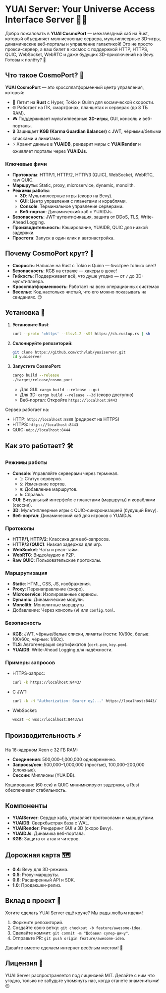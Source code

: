 # YUAI Server: Your Universe Access Interface Server 🚀✨

Добро пожаловать в **YUAI CosmoPort** — межзвёздный хаб на Rust, который объединяет молниеносные сервера, мультиплеерные 3D-игры, динамические веб-порталы и управление галактикой! Это не просто прокси-сервер, а ваш билет в космос с поддержкой HTTP, HTTPS, QUIC, WebSocket, WebRTC и даже будущих 3D-приключений на Bevy. Готовы к полёту? 🌌

## Что такое CosmoPort? 🤔

**YUAI CosmoPort** — это кроссплатформенный центр управления, который:

- 🚀 Летит на **Rust** с Hyper, Tokio и Quinn для космической скорости.
- 🌐 Работает на ПК, смартфонах, планшетах и серверах (до 8 ТБ RAM).
- 🎮 Поддерживает мультиплеерные **3D-игры**, GUI, консоль и веб-порталы.
- 🔒 Защищает **KGB (Karma Guardian Balancer)** с JWT, чёрными/белыми списками и лимитами.
- ⚡ Хранит данные в **YUAIDB**, рендерит миры с **YUAIRender** и оживляет порталы через **YUAIDJs**.

### Ключевые фичи

- **Протоколы**: HTTP/1, HTTP/2, HTTP/3 (QUIC), WebSocket, WebRTC, raw QUIC.
- **Маршруты**: Static, proxy, microservice, dynamic, monolith.
- **Режимы работы**:
  - **3D**: Мультиплеерные игры (скоро на Bevy).
  - **GUI**: Центр управления с планетами и кораблями.
  - **Console**: Терминальное управление серверами.
  - **Веб-портал**: Динамический хаб с YUAIDJs.
- **Безопасность**: JWT-аутентификация, защита от DDoS, TLS, Write-Ahead Logging.
- **Производительность**: Кэширование, YUAIDB, QUIC для низкой задержки.
- **Простота**: Запуск в один клик и  автонастройка.

## Почему CosmoPort крут? 🌟

- **Скорость**: Написан на Rust с Tokio и Quinn — быстрее только свет!
- **Безопасность**: KGB на страже  — хакеры в шоке!
- **Гибкость**: Поддерживает всё, что душе угодно — от `/` до 3D-мультиплеера.
- **Кроссплатформенность**: Работает на всех операционных системах
- **Веселье**: Код настолько чистый, что его можно показывать на свиданиях. 😏

## Установка 🚀

1. **Установите Rust**:

   ```bash
   curl --proto '=https' --tlsv1.2 -sSf https://sh.rustup.rs | sh
   ```

2. **Склонируйте репозиторий**:

   ```bash
   git clone https://github.com/cthvlab/yuaiserver.git
   cd yuaiserver
   ```

3. **Запустите CosmoPort**:

   ```bash
   cargo build --release
   ./target/release/cosmo_port
   ```

   - Для GUI: `cargo build --release --gui`
   - Для 3D: `cargo build --release --3d` (скоро доступно)
   - Веб-портал: Откройте `https://localhost:8443`

Сервер работает на:

- HTTP: `http://localhost:8888` (редирект на HTTPS)
- HTTPS: `https://localhost:8443`
- QUIC: `udp://localhost:8444`

## Как это работает? 🛠️

### Режимы работы

- **Console**: Управляйте серверами через терминал.
  - `1`: Статус серверов.
  - `5`: Изменение портов.
  - `9`: Добавление маршрутов.
  - `h`: Справка.
- **GUI**: Визуальный интерфейс с планетами (маршруты) и кораблями (сессии).
- **3D**: Мультиплеерные игры с QUIC-синхронизацией (будущий Bevy).
- **Веб-портал**: Динамический хаб для игроков с YUAIDJs.

### Протоколы

- **HTTP/1, HTTP/2**: Классика для веб-запросов.
- **HTTP/3 (QUIC)**: Низкая задержка для игр.
- **WebSocket**: Чаты и реал-тайм.
- **WebRTC**: Видео/аудио и P2P.
- **Raw QUIC**: Пользовательские протоколы.

### Маршрутизация

- **Static**: HTML, CSS, JS, изображения.
- **Proxy**: Перенаправление (скоро).
- **Microservice**: Изолированные сервисы.
- **Dynamic**: Динамические модули.
- **Monolith**: Монолитные маршруты.
- Добавление: Через консоль (`9`) или `config.toml`.

### Безопасность

- **KGB**: JWT, чёрные/белые списки, лимиты (гости: 10/60с, белые: 100/60с, чёрные: 1/60с).
- **TLS**: Автогенерация сертификатов (`cert.pem`, `key.pem`).
- **YUAIDB**: Write-Ahead Logging для надёжности.

### Примеры запросов

- HTTPS-запрос:

  ```bash
  curl -k https://localhost:8443/
  ```
- С JWT:

  ```bash
  curl -k -H "Authorization: Bearer eyJ..." https://localhost:8443/
  ```
- WebSocket:

  ```bash
  wscat -c wss://localhost:8443/ws
  ```

## Производительность ⚡

На 16-ядерном Xeon с 32 ГБ RAM:

- **Соединения**: 500,000–1,000,000 одновременно.
- **Запросы/сек**: 500,000–1,000,000 (простые), 100,000–200,000 (сложные).
- **Сессии**: Миллионы (YUAIDB).

Кэширование (60 сек) и QUIC минимизируют задержки, а Rust обеспечивает стабильность.

## Компоненты

- **YUAIServer**: Сердце хаба, управляет протоколами и маршрутами.
- **YUAIDB**: Сверхбыстрая база с WAL.
- **YUAIRender**: Рендеринг GUI и 3D (скоро Bevy).
- **YUAIDJs**: Динамика веб-портала.
- **KGB**: Защита от атак и читеров.

## Дорожная карта 🗺️

- **0.4**: Bevy для 3D-режима.
- **0.5**: Proxy-маршруты.
- **0.6**: Расширенный API и SDK.
- **1.0**: Продакшен-релиз.


## Вклад в проект 🤝

Хотите сделать YUAI Server ещё круче? Мы рады любым идеям!
1. Форкните репозиторий.
2. Создайте свою ветку: `git checkout -b feature/awesome-idea`.
3. Сделайте коммит: `git commit -m "Добавил супер-фичу"`.
4. Отправьте PR: `git push origin feature/awesome-idea`.

Давайте вместе сделаем интернет весёлым местом! 🎉

## Лицензия 📜

YUAI Server распространяется под лицензией MIT. Делайте с ним что угодно, только не забудьте упомянуть нас, когда станете знаменитыми! 😉
